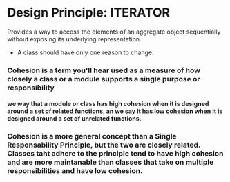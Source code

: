 # Design Principle: ITERATOR

Provides a way to access the elements of an aggregate object sequentially without exposing its underlying representation.

- A class should have only one reason to change.

### Cohesion is a term you'll hear used as a measure of how closely a class or a module supports a single purpose or responsibility 

#### we way that a module or class has high cohesion when it is designed around a set of related functions, an we say it has low cohesion when it is designed around a set of unrelated functions.

### Cohesion is a more general concept than a Single Responsability Principle, but the two are closely related. Classes taht adhere to the principle tend to have high cohesion and are more maintanable than classes that take on multiple responsibilities and have low cohesion.